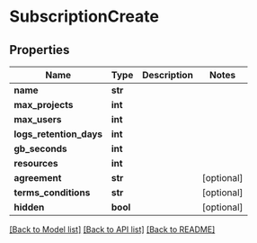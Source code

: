 # SubscriptionCreate

## Properties
Name | Type | Description | Notes
------------ | ------------- | ------------- | -------------
**name** | **str** |  | 
**max_projects** | **int** |  | 
**max_users** | **int** |  | 
**logs_retention_days** | **int** |  | 
**gb_seconds** | **int** |  | 
**resources** | **int** |  | 
**agreement** | **str** |  | [optional] 
**terms_conditions** | **str** |  | [optional] 
**hidden** | **bool** |  | [optional] 

[[Back to Model list]](../README.md#documentation-for-models) [[Back to API list]](../README.md#documentation-for-api-endpoints) [[Back to README]](../README.md)



